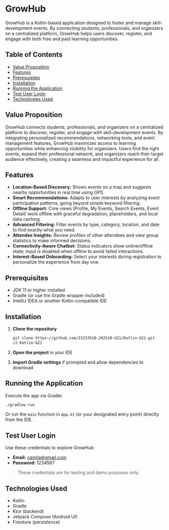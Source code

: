 # GrowHub

GrowHub is a Kotlin-based application designed to foster and manage skill-development events. By connecting students, professionals, and organizers on a centralized platform, GrowHub helps users discover, register, and engage with both free and paid learning opportunities.

## Table of Contents

* [Value Proposition](#value-proposition)
* [Features](#features)
* [Prerequisites](#prerequisites)
* [Installation](#installation)
* [Running the Application](#running-the-application)
* [Test User Login](#test-user-login)
* [Technologies Used](#technologies-used)

## Value Proposition

GrowHub connects students, professionals, and organizers on a centralized platform to discover, register, and engage with skill-development events. By integrating personalized recommendations, networking tools, and event management features, GrowHub maximizes access to learning opportunities while enhancing visibility for organizers. Users find the right events, expand their professional network, and organizers reach their target audience effectively, creating a seamless and impactful experience for all.

## Features

* **Location-Based Discovery:** Shows events on a map and suggests nearby opportunities in real time using GPS.
* **Smart Recommendations:** Adapts to user interests by analyzing event participation patterns, going beyond simple keyword filtering.
* **Offline Support:** Core views (Profile, My Events, Search Events, Event Detail) work offline with graceful degradation, placeholders, and local data caching.
* **Advanced Filtering:** Filter events by type, category, location, and date to find exactly what you need.
* **Attendee Insights:** Review profiles of other attendees and view group statistics to make informed decisions.
* **Connectivity-Aware Chatbot:** Status indicators show online/offline state; input is disabled when offline to avoid failed interactions.
* **Interest-Based Onboarding:** Select your interests during registration to personalize the experience from day one.

## Prerequisites

* JDK 11 or higher installed
* Gradle (or use the Gradle wrapper included)
* IntelliJ IDEA or another Kotlin-compatible IDE

## Installation

1. **Clone the repository**

   ```bash
   git clone https://github.com/ISIS3510-202510-G21/Kotlin-G21.git
   cd Kotlin-G21
   ```
2. **Open the project** in your IDE
3. **Import Gradle settings** if prompted and allow dependencies to download

## Running the Application

Execute the app via Gradle:

```bash
./gradlew run
```

Or run the `main` function in `App.kt` (or your designated entry point) directly from the IDE.

## Test User Login

Use these credentials to explore GrowHub:

* **Email:** [camila@gmail.com](mailto:camila@gmail.com)
* **Password:** 1234567

> These credentials are for testing and demo purposes only.

## Technologies Used

* Kotlin
* Gradle
* Ktor (backend)
* Jetpack Compose (Android UI)
* Firestore (persistence)
